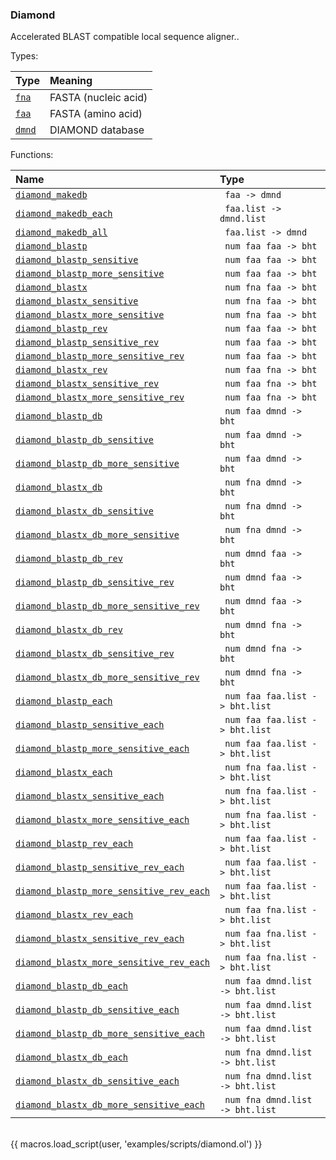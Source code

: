 ### Diamond

Accelerated BLAST compatible local sequence aligner..

Types:

| Type      | Meaning |
| :-------- | :------ |
| <a href="javascript:;" onclick="help_and_scripts('fna')">`fna`</a> | FASTA (nucleic acid) |
| <a href="javascript:;" onclick="help_and_scripts('faa')">`faa`</a> | FASTA (amino acid) |
| <a href="javascript:;" onclick="help_and_scripts('dmnd')">`dmnd`</a> | DIAMOND database |

Functions:

| Name | Type |
| :--- | :--- |
| <a href="javascript:;" onclick="help_and_scripts('diamond_makedb')">`diamond_makedb`</a> | ` faa -> dmnd` |
| <a href="javascript:;" onclick="help_and_scripts('diamond_makedb_each')">`diamond_makedb_each`</a> | ` faa.list -> dmnd.list` |
| <a href="javascript:;" onclick="help_and_scripts('diamond_makedb_all')">`diamond_makedb_all`</a> | ` faa.list -> dmnd` |
| <a href="javascript:;" onclick="help_and_scripts('diamond_blastp')">`diamond_blastp`</a> | ` num faa faa -> bht` |
| <a href="javascript:;" onclick="help_and_scripts('diamond_blastp_sensitive')">`diamond_blastp_sensitive`</a> | ` num faa faa -> bht` |
| <a href="javascript:;" onclick="help_and_scripts('diamond_blastp_more_sensitive')">`diamond_blastp_more_sensitive`</a> | ` num faa faa -> bht` |
| <a href="javascript:;" onclick="help_and_scripts('diamond_blastx')">`diamond_blastx`</a> | ` num fna faa -> bht` |
| <a href="javascript:;" onclick="help_and_scripts('diamond_blastx_sensitive')">`diamond_blastx_sensitive`</a> | ` num fna faa -> bht` |
| <a href="javascript:;" onclick="help_and_scripts('diamond_blastx_more_sensitive')">`diamond_blastx_more_sensitive`</a> | ` num fna faa -> bht` |
| <a href="javascript:;" onclick="help_and_scripts('diamond_blastp_rev')">`diamond_blastp_rev`</a> | ` num faa faa -> bht` |
| <a href="javascript:;" onclick="help_and_scripts('diamond_blastp_sensitive_rev')">`diamond_blastp_sensitive_rev`</a> | ` num faa faa -> bht` |
| <a href="javascript:;" onclick="help_and_scripts('diamond_blastp_more_sensitive_rev')">`diamond_blastp_more_sensitive_rev`</a> | ` num faa faa -> bht` |
| <a href="javascript:;" onclick="help_and_scripts('diamond_blastx_rev')">`diamond_blastx_rev`</a> | ` num faa fna -> bht` |
| <a href="javascript:;" onclick="help_and_scripts('diamond_blastx_sensitive_rev')">`diamond_blastx_sensitive_rev`</a> | ` num faa fna -> bht` |
| <a href="javascript:;" onclick="help_and_scripts('diamond_blastx_more_sensitive_rev')">`diamond_blastx_more_sensitive_rev`</a> | ` num faa fna -> bht` |
| <a href="javascript:;" onclick="help_and_scripts('diamond_blastp_db')">`diamond_blastp_db`</a> | ` num faa dmnd -> bht` |
| <a href="javascript:;" onclick="help_and_scripts('diamond_blastp_db_sensitive')">`diamond_blastp_db_sensitive`</a> | ` num faa dmnd -> bht` |
| <a href="javascript:;" onclick="help_and_scripts('diamond_blastp_db_more_sensitive')">`diamond_blastp_db_more_sensitive`</a> | ` num faa dmnd -> bht` |
| <a href="javascript:;" onclick="help_and_scripts('diamond_blastx_db')">`diamond_blastx_db`</a> | ` num fna dmnd -> bht` |
| <a href="javascript:;" onclick="help_and_scripts('diamond_blastx_db_sensitive')">`diamond_blastx_db_sensitive`</a> | ` num fna dmnd -> bht` |
| <a href="javascript:;" onclick="help_and_scripts('diamond_blastx_db_more_sensitive')">`diamond_blastx_db_more_sensitive`</a> | ` num fna dmnd -> bht` |
| <a href="javascript:;" onclick="help_and_scripts('diamond_blastp_db_rev')">`diamond_blastp_db_rev`</a> | ` num dmnd faa -> bht` |
| <a href="javascript:;" onclick="help_and_scripts('diamond_blastp_db_sensitive_rev')">`diamond_blastp_db_sensitive_rev`</a> | ` num dmnd faa -> bht` |
| <a href="javascript:;" onclick="help_and_scripts('diamond_blastp_db_more_sensitive_rev')">`diamond_blastp_db_more_sensitive_rev`</a> | ` num dmnd faa -> bht` |
| <a href="javascript:;" onclick="help_and_scripts('diamond_blastx_db_rev')">`diamond_blastx_db_rev`</a> | ` num dmnd fna -> bht` |
| <a href="javascript:;" onclick="help_and_scripts('diamond_blastx_db_sensitive_rev')">`diamond_blastx_db_sensitive_rev`</a> | ` num dmnd fna -> bht` |
| <a href="javascript:;" onclick="help_and_scripts('diamond_blastx_db_more_sensitive_rev')">`diamond_blastx_db_more_sensitive_rev`</a> | ` num dmnd fna -> bht` |
| <a href="javascript:;" onclick="help_and_scripts('diamond_blastp_each')">`diamond_blastp_each`</a> | ` num faa faa.list -> bht.list` |
| <a href="javascript:;" onclick="help_and_scripts('diamond_blastp_sensitive_each')">`diamond_blastp_sensitive_each`</a> | ` num faa faa.list -> bht.list` |
| <a href="javascript:;" onclick="help_and_scripts('diamond_blastp_more_sensitive_each')">`diamond_blastp_more_sensitive_each`</a> | ` num faa faa.list -> bht.list` |
| <a href="javascript:;" onclick="help_and_scripts('diamond_blastx_each')">`diamond_blastx_each`</a> | ` num fna faa.list -> bht.list` |
| <a href="javascript:;" onclick="help_and_scripts('diamond_blastx_sensitive_each')">`diamond_blastx_sensitive_each`</a> | ` num fna faa.list -> bht.list` |
| <a href="javascript:;" onclick="help_and_scripts('diamond_blastx_more_sensitive_each')">`diamond_blastx_more_sensitive_each`</a> | ` num fna faa.list -> bht.list` |
| <a href="javascript:;" onclick="help_and_scripts('diamond_blastp_rev_each')">`diamond_blastp_rev_each`</a> | ` num faa faa.list -> bht.list` |
| <a href="javascript:;" onclick="help_and_scripts('diamond_blastp_sensitive_rev_each')">`diamond_blastp_sensitive_rev_each`</a> | ` num faa faa.list -> bht.list` |
| <a href="javascript:;" onclick="help_and_scripts('diamond_blastp_more_sensitive_rev_each')">`diamond_blastp_more_sensitive_rev_each`</a> | ` num faa faa.list -> bht.list` |
| <a href="javascript:;" onclick="help_and_scripts('diamond_blastx_rev_each')">`diamond_blastx_rev_each`</a> | ` num faa fna.list -> bht.list` |
| <a href="javascript:;" onclick="help_and_scripts('diamond_blastx_sensitive_rev_each')">`diamond_blastx_sensitive_rev_each`</a> | ` num faa fna.list -> bht.list` |
| <a href="javascript:;" onclick="help_and_scripts('diamond_blastx_more_sensitive_rev_each')">`diamond_blastx_more_sensitive_rev_each`</a> | ` num faa fna.list -> bht.list` |
| <a href="javascript:;" onclick="help_and_scripts('diamond_blastp_db_each')">`diamond_blastp_db_each`</a> | ` num faa dmnd.list -> bht.list` |
| <a href="javascript:;" onclick="help_and_scripts('diamond_blastp_db_sensitive_each')">`diamond_blastp_db_sensitive_each`</a> | ` num faa dmnd.list -> bht.list` |
| <a href="javascript:;" onclick="help_and_scripts('diamond_blastp_db_more_sensitive_each')">`diamond_blastp_db_more_sensitive_each`</a> | ` num faa dmnd.list -> bht.list` |
| <a href="javascript:;" onclick="help_and_scripts('diamond_blastx_db_each')">`diamond_blastx_db_each`</a> | ` num fna dmnd.list -> bht.list` |
| <a href="javascript:;" onclick="help_and_scripts('diamond_blastx_db_sensitive_each')">`diamond_blastx_db_sensitive_each`</a> | ` num fna dmnd.list -> bht.list` |
| <a href="javascript:;" onclick="help_and_scripts('diamond_blastx_db_more_sensitive_each')">`diamond_blastx_db_more_sensitive_each`</a> | ` num fna dmnd.list -> bht.list` |

<br/>
{{ macros.load_script(user, 'examples/scripts/diamond.ol') }}
